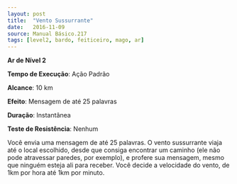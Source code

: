 ```yaml
---
layout: post
title:  "Vento Sussurrante"
date:   2016-11-09
source: Manual Básico.217
tags: [level2, bardo, feiticeiro, mago, ar]
---
```


**Ar de Nível 2**

**Tempo de Execução**: Ação Padrão

**Alcance**: 10 km

**Efeito**: Mensagem de até 25 palavras

**Duração**: Instantânea

**Teste de Resistência**: Nenhum

Você envia uma mensagem de até 25 palavras. O vento sussurrante viaja até o local escolhido, desde que consiga encontrar um caminho (ele não pode atravessar paredes, por exemplo), e profere sua mensagem, mesmo que ninguém esteja ali para receber.
Você decide a velocidade do vento, de 1km por hora até 1km por minuto.